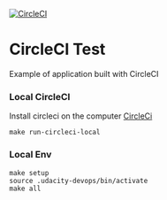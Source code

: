 [![CircleCI](https://circleci.com/gh/marcelo-cardozo/circleci-test.svg?style=svg)](https://circleci.com/gh/marcelo-cardozo/circleci-test)

# CircleCI Test
Example of application built with CircleCI

### Local CircleCI
Install circleci on the computer [CircleCi](https://circleci.com/docs/2.0/local-cli/)
```shell script
make run-circleci-local
```

### Local Env
```shell script
make setup
source .udacity-devops/bin/activate
make all
```